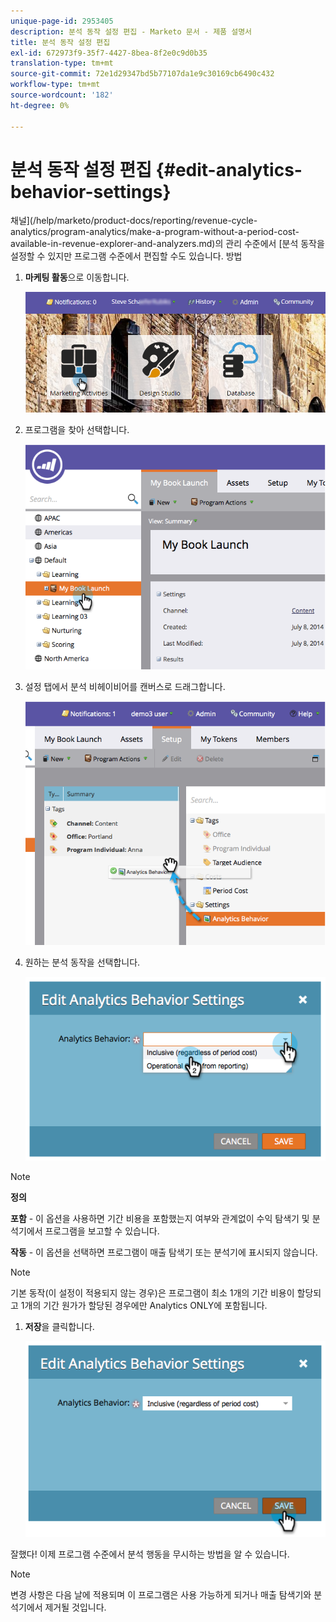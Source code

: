```yaml
---
unique-page-id: 2953405
description: 분석 동작 설정 편집 - Marketo 문서 - 제품 설명서
title: 분석 동작 설정 편집
exl-id: 672973f9-35f7-4427-8bea-8f2e0c9d0b35
translation-type: tm+mt
source-git-commit: 72e1d29347bd5b77107da1e9c30169cb6490c432
workflow-type: tm+mt
source-wordcount: '182'
ht-degree: 0%

---
```


# 분석 동작 설정 편집 {#edit-analytics-behavior-settings}

채널](/help/marketo/product-docs/reporting/revenue-cycle-analytics/program-analytics/make-a-program-without-a-period-cost-available-in-revenue-explorer-and-analyzers.md)의 관리 수준에서 [분석 동작을 설정할 수 있지만 프로그램 수준에서 편집할 수도 있습니다. 방법

1. **마케팅 활동**&#x200B;으로 이동합니다.

   ![](assets/login-marketing-activities-2.png)

1. 프로그램을 찾아 선택합니다.

   ![](assets/image2014-9-24-11-3a40-3a57.png)

1. 설정 탭에서 분석 비헤이비어를 캔버스로 드래그합니다.

   ![](assets/image2014-9-24-11-3a41-3a2.png)

1. 원하는 분석 동작을 선택합니다.

   ![](assets/image2014-9-24-11-3a42-3a0.png)

>[!NOTE]
>
>**정의**
>
>**포함**  - 이 옵션을 사용하면 기간 비용을 포함했는지 여부와 관계없이 수익 탐색기 및 분석기에서 프로그램을 보고할 수 있습니다.
>
>**작동**  - 이 옵션을 선택하면 프로그램이 매출 탐색기 또는 분석기에 표시되지 않습니다.

>[!NOTE]
>
>기본 동작(이 설정이 적용되지 않는 경우)은 프로그램이 최소 1개의 기간 비용이 할당되고 1개의 기간 원가가 할당된 경우에만 Analytics ONLY에 포함됩니다.

1. **저장**&#x200B;을 클릭합니다.

   ![](assets/image2014-9-24-11-3a42-3a6.png)

잘했다! 이제 프로그램 수준에서 분석 행동을 무시하는 방법을 알 수 있습니다.

>[!NOTE]
>
>변경 사항은 다음 날에 적용되며 이 프로그램은 사용 가능하게 되거나 매출 탐색기와 분석기에서 제거될 것입니다.
